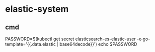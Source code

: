
# elastic-system

## cmd

PASSWORD=$(kubectl get secret elasticsearch-es-elastic-user -o go-template='{{.data.elastic | base64decode}}')
echo $PASSWORD